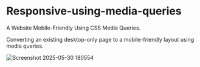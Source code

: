 # Responsive-using-media-queries

A Website Mobile-Friendly Using CSS Media Queries.

Converting an existing desktop-only page to a mobile-friendly layout using media queries.

![Screenshot 2025-05-30 180554](https://github.com/user-attachments/assets/b35c1b54-b883-4e3a-9754-e4dd27e4cec0)
